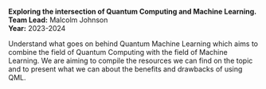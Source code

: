 **Exploring the intersection of Quantum Computing and Machine Learning.**<br/>
**Team Lead:** Malcolm Johnson<br/>
**Year:** 2023-2024

Understand what goes on behind Quantum Machine Learning which aims to combine the field of Quantum Computing with the field of Machine Learning. We are aiming to compile the resources we can find on the topic and to present what we can about the benefits and drawbacks of using QML.